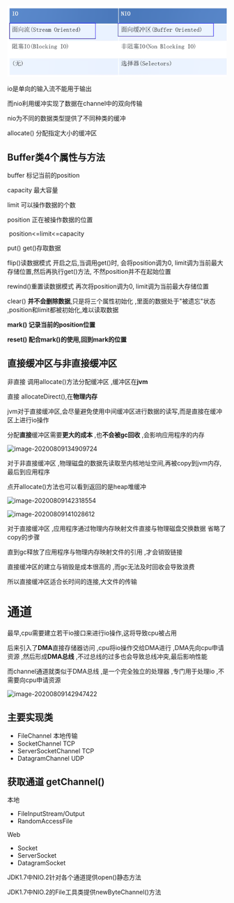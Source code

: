 ![nio与io区别](image.assets/nio与io区别.png)

io是单向的输入流不能用于输出

而nio利用缓冲实现了数据在channel中的双向传输



nio为不同的数据类型提供了不同种类的缓冲

allocate()	分配指定大小的缓冲区



## Buffer类4个属性与方法

buffer	标记当前的position

capacity	最大容量

limit	可以操作数据的个数

position	正在被操作数据的位置

​	position<=limit<=capacity



put() get()存取数据

flip()读数据模式	开启之后,当调用get()时, 会将position调为0, limit调为当前最大存储位置,然后再执行get()方法, 不然position并不在起始位置

rewind()重置读数据模式	再次将position调为0, limit调为当前最大存储位置

clear()	**并不会删除数据**,只是将三个属性初始化 ,里面的数据处于"被遗忘"状态 ,position和limit都被初始化,难以读取数据

**mark()	记录当前的position位置**

**reset()	配合mark()的使用,回到mark的位置**



## 直接缓冲区与非直接缓冲区

非直接	调用allocate()方法分配缓冲区 ,缓冲区在**jvm**

直接	allocateDirect(),在**物理内存**

jvm对于直接缓冲区,会尽量避免使用中间缓冲区进行数据的读写,而是直接在缓冲区上进行io操作

分配**直接**缓冲区需要**更大的成本** ,也**不会被gc回收** ,会影响应用程序的内存

![image-20200809134909724](G:\笔记\image.assets\image-20200809134909724.png)

对于非直接缓冲区 ,物理磁盘的数据先读取至内核地址空间,再被copy到jvm内存,最后到应用程序

点开allocate()方法也可以看到返回的是heap堆缓冲

![image-20200809142318554](G:\笔记\image.assets\image-20200809142318554.png)



![image-20200809141028612](G:\笔记\image.assets\image-20200809141028612.png)

对于直接缓冲区 ,应用程序通过物理内存映射文件直接与物理磁盘交换数据 省略了copy的步骤

直到gc释放了应用程序与物理内存映射文件的引用 ,才会销毁链接

直接缓冲区的建立与销毁是成本很高的 ,而gc无法及时回收会导致浪费

所以直接缓冲区适合长时间的连接,大文件的传输



# 通道

最早,cpu需要建立若干io接口来进行io操作,这将导致cpu被占用

后来引入了**DMA**直接存储器访问 ,cpu将io操作交给DMA进行 ,DMA先向cpu申请资源 ,然后形成**DMA总线** ,不过总线的过多也会导致总线冲突,最后影响性能

而channel通道就类似于DMA总线 ,是一个完全独立的处理器 ,专门用于处理io ,不需要向cpu申请资源

![image-20200809142947422](G:\笔记\image.assets\image-20200809142947422.png)



## 主要实现类

* FileChannel	               本地传输
* SocketChannel             TCP
* ServerSocketChannel  TCP
* DatagramChannel        UDP

## 获取通道 getChannel()

本地

* FileInputStream/Output
* RandomAccessFile

Web

* Socket
* ServerSocket
* DatagramSocket

JDK1.7中NIO.2针对各个通道提供open()静态方法

JDK1.7中NIO.2的File工具类提供newByteChannel()方法



